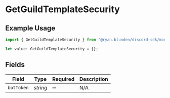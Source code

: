 # GetGuildTemplateSecurity

## Example Usage

```typescript
import { GetGuildTemplateSecurity } from "@ryan.blunden/discord-sdk/models/operations";

let value: GetGuildTemplateSecurity = {};
```

## Fields

| Field              | Type               | Required           | Description        |
| ------------------ | ------------------ | ------------------ | ------------------ |
| `botToken`         | *string*           | :heavy_minus_sign: | N/A                |